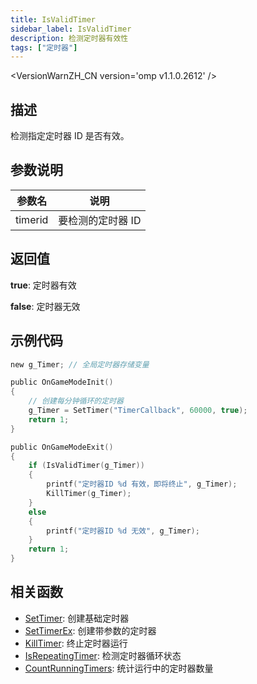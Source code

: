 ```yaml
---
title: IsValidTimer
sidebar_label: IsValidTimer
description: 检测定时器有效性
tags: ["定时器"]
---
```


<VersionWarnZH_CN version='omp v1.1.0.2612' />

## 描述

检测指定定时器 ID 是否有效。

## 参数说明

| 参数名  | 说明              |
| ------- | ----------------- |
| timerid | 要检测的定时器 ID |

## 返回值

**true**: 定时器有效

**false**: 定时器无效

## 示例代码

```c
new g_Timer; // 全局定时器存储变量

public OnGameModeInit()
{
    // 创建每分钟循环的定时器
    g_Timer = SetTimer("TimerCallback", 60000, true);
    return 1;
}

public OnGameModeExit()
{
    if (IsValidTimer(g_Timer))
    {
        printf("定时器ID %d 有效，即将终止", g_Timer);
        KillTimer(g_Timer);
    }
    else
    {
        printf("定时器ID %d 无效", g_Timer);
    }
    return 1;
}
```

## 相关函数

- [SetTimer](SetTimer): 创建基础定时器
- [SetTimerEx](SetTimerEx): 创建带参数的定时器
- [KillTimer](KillTimer): 终止定时器运行
- [IsRepeatingTimer](IsRepeatingTimer): 检测定时器循环状态
- [CountRunningTimers](CountRunningTimers): 统计运行中的定时器数量
